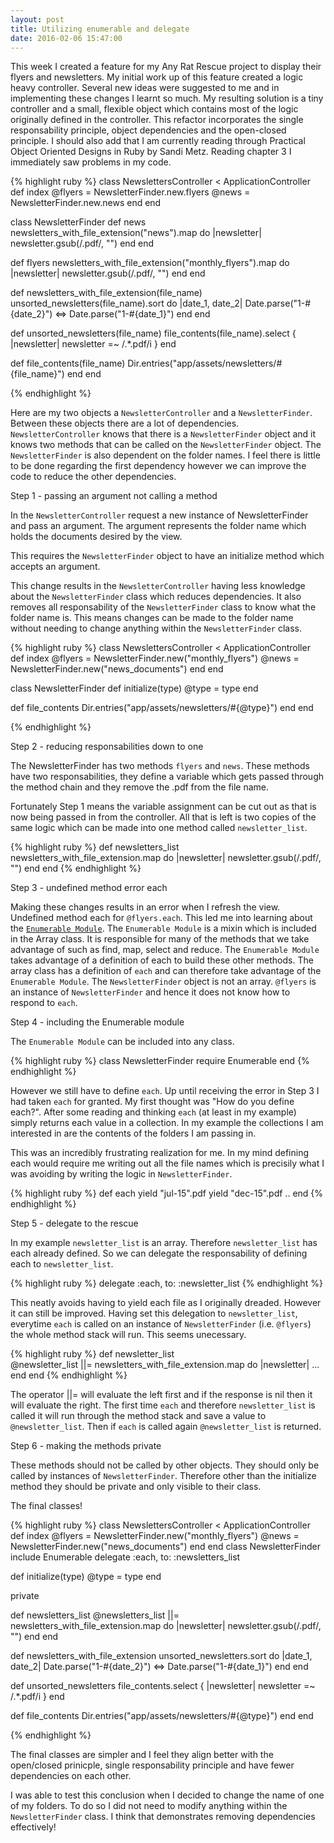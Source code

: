 ```yaml
---
layout: post
title: Utilizing enumerable and delegate
date: 2016-02-06 15:47:00
---
```


This week I created a feature for my Any Rat Rescue project to display their
flyers and newsletters. My initial work up of this feature created a logic
heavy controller. Several new ideas were suggested to me and in implementing
these changes I learnt so much. My resulting solution is a tiny controller and
a small, flexible object which contains most of the logic originally defined in
the controller. This refactor incorporates the single responsability principle,
object dependencies and the open-closed principle. I should also add that I am
currently reading through Practical Object Oriented Designs in Ruby by Sandi
Metz. Reading chapter 3 I immediately saw problems in my code.

{% highlight ruby %}
class NewslettersController < ApplicationController
  def index
    @flyers = NewsletterFinder.new.flyers
    @news = NewsletterFinder.new.news
  end
end

class NewsletterFinder
  def news
    newsletters_with_file_extension("news").map do |newsletter|
      newsletter.gsub(/\.pdf/, "")
    end
  end

  def flyers
    newsletters_with_file_extension("monthly_flyers").map do |newsletter|
      newsletter.gsub(/\.pdf/, "")
    end
  end

  def newsletters_with_file_extension(file_name)
    unsorted_newsletters(file_name).sort do |date_1, date_2|
      Date.parse("1-#{date_2}") <=> Date.parse("1-#{date_1}")
    end
  end

  def unsorted_newsletters(file_name)
    file_contents(file_name).select { |newsletter| newsletter =~ /.*\.pdf/i }
  end

  def file_contents(file_name)
    Dir.entries("app/assets/newsletters/#{file_name}")
  end
end

{% endhighlight %}

Here are my two objects a `NewsletterController` and a `NewsletterFinder`.
Between these objects there are a lot of dependencies. `NewsletterController`
knows that there is a `NewsletterFinder` object and it knows two methods that
can be called on the `NewsletterFinder` object. The `NewsletterFinder` is also
dependent on the folder names. I feel there is little to be done regarding the
first dependency however we can improve the code to reduce the other
dependencies.

Step 1 - passing an argument not calling a method

In the `NewsletterController` request a new instance of NewsletterFinder and
pass an argument. The argument represents the folder name which holds the
documents desired by the view.

This requires the `NewsletterFinder` object to have an initialize method which
accepts an argument. 

This change results in the `NewsletterController` having less knowledge about
the `NewsletterFinder` class which reduces dependencies. It also removes all
responsability of the `NewsletterFinder` class to know what the folder name is.
This means changes can be made to the folder name without needing to change
anything within the `NewsletterFinder` class.

{% highlight ruby %}
class NewslettersController < ApplicationController
  def index
    @flyers = NewsletterFinder.new("monthly_flyers")
    @news = NewsletterFinder.new("news_documents")
  end
end

class NewsletterFinder
  def initialize(type)
    @type = type
  end

  def file_contents
    Dir.entries("app/assets/newsletters/#{@type}")
  end
end

{% endhighlight %}

Step 2 - reducing responsabilities down to one

The NewsletterFinder has two methods `flyers` and `news`. These methods have
two responsabilities, they define a variable which gets passed through the
method chain and they remove the .pdf from the file name. 

Fortunately Step 1 means the variable assignment can be cut out as that is now
being passed in from the controller. All that is left is two copies of the same
logic which can be made into one method called `newsletter_list`.

{% highlight ruby %}
def newsletters_list
  newsletters_with_file_extension.map do |newsletter|
    newsletter.gsub(/\.pdf/, "")
  end
end
{% endhighlight %}

Step 3 - undefined method error each

Making these changes results in an error when I refresh the view. Undefined
method each for `@flyers.each`. This led me into learning about the
[`Enumerable Module`](http://ruby-doc.org/core-2.3.0/Enumerable.html). The
`Enumerable Module` is a mixin which is included in the Array class. It is
responsible for many of the methods that we take advantage of such as find,
map, select and reduce. The `Enumerable Module` takes advantage of a definition
of each to build these other methods. The array class has a
definition of `each` and can therefore take advantage of the `Enumerable
Module`. The `NewsletterFinder` object is not an array. `@flyers` is an
instance of `NewsletterFinder` and hence it does not know how to respond to
`each`.

Step 4 - including the Enumerable module

The `Enumerable Module` can be included into any class.

{% highlight ruby %}
class NewsletterFinder
  require Enumerable
end
{% endhighlight %}

However we still have to define `each`. Up until receiving the error in Step 3
I had taken `each` for granted. My first thought was "How do you define each?".
After some reading and thinking `each` (at least in my example) simply returns
each value in a collection. In my example the collections I am interested in
are the contents of the folders I am passing in.

This was an incredibly frustrating realization for me. In my mind defining each
would require me writing out all the file names which is precisily what I was
avoiding by writing the logic in `NewsletterFinder`.

{% highlight ruby %}
  def each
    yield "jul-15".pdf
    yield "dec-15".pdf
    ..
  end
{% endhighlight %}

Step 5 - delegate to the rescue

In my example `newsletter_list` is an array. Therefore `newsletter_list` has
each already defined. So we can delegate the responsability of defining each to
`newsletter_list`.

{% highlight ruby %}
delegate :each, to: :newsletter_list
{% endhighlight %}

This neatly avoids having to yield each file as I originally dreaded. However
it can still be improved. Having set this delegation to `newsletter_list`,
everytime `each` is called on an instance of `NewsletterFinder`
(i.e. `@flyers`) the whole method stack will run. This seems unecessary.

{% highlight ruby %}
def newsletter_list  
  @newsletter_list ||= newsletters_with_file_extension.map do |newsletter|
    ...
  end
end
{% endhighlight %}

The operator ||= will evaluate the left first and if the response is nil then
it will evaluate the right. The first time `each` and therefore
`newsletter_list` is called it will run through the method stack and save a
value to `@newsletter_list`. Then if `each` is called again `@newsletter_list`
is returned.

Step 6 - making the methods private

These methods should not be called by other objects. They should only be called
by instances of `NewsletterFinder`. Therefore other than the initialize method
they should be private and only visible to their class.

The final classes!

{% highlight ruby %}
class NewslettersController < ApplicationController
  def index
    @flyers = NewsletterFinder.new("monthly_flyers")
    @news = NewsletterFinder.new("news_documents")
  end
end
class NewsletterFinder
  include Enumerable
  delegate :each, to: :newsletters_list

  def initialize(type)
    @type = type
  end

  private

  def newsletters_list
    @newsletters_list ||= newsletters_with_file_extension.map do |newsletter|
      newsletter.gsub(/\.pdf/, "")
    end
  end

  def newsletters_with_file_extension
    unsorted_newsletters.sort do |date_1, date_2|
      Date.parse("1-#{date_2}") <=> Date.parse("1-#{date_1}")
    end
  end

  def unsorted_newsletters
    file_contents.select { |newsletter| newsletter =~ /.*\.pdf/i }
  end

  def file_contents
    Dir.entries("app/assets/newsletters/#{@type}")
  end
end


{% endhighlight %}

The final classes are simpler and I feel they align better with the open/closed
prinicple, single responsability principle and have fewer dependencies on each
other.

I was able to test this conclusion when I decided to change the name of one of
my folders. To do so I did not need to modify anything within the
`NewsletterFinder` class. I think that demonstrates removing dependencies
effectively!
